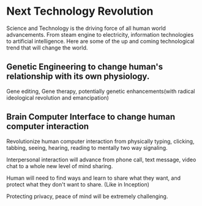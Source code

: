 # Next Technology Revolution
Science and Technology is the driving force of all human world advancements. From steam engine to electricity, information technologies to artificial intelligence. Here are some of the up and coming technological trend that will change the world.

## Genetic Engineering to change human's relationship with its own physiology. 
Gene editing, Gene therapy, potentially genetic enhancements(with radical ideological revolution and emancipation)

## Brain Computer Interface to change human computer interaction
Revolutionize human computer interaction from physically typing, clicking, tabbing, seeing, hearing, reading to mentally two way signaling. 

Interpersonal interaction will advance from phone call, text message, video chat to a whole new level of mind sharing.

Human will need to find ways and learn to share what they want, and protect what they don't want to share. (Like in Inception)

Protecting privacy, peace of mind will be extremely challenging.
